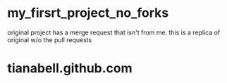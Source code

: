 # my_firsrt_project_no_forks
original project has a merge request that isn't from me. this is a replica of original w/o the pull requests
# tianabell.github.com
